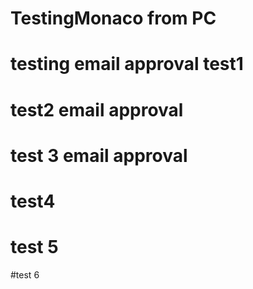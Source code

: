 # TestingMonaco from PC
# testing email approval test1
# test2 email approval
# test 3 email approval
# test4
# test 5
#test 6
